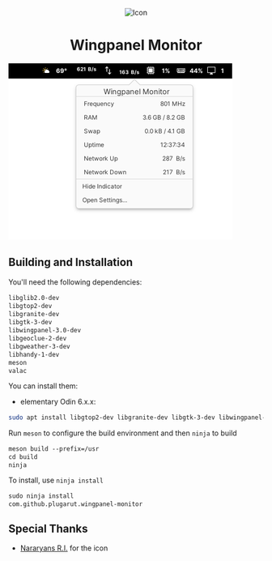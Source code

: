 <p align="center">
  <img src="data/icons/128/com.github.plugarut.wingpanel-monitor.svg" alt="Icon" />
</p>
<h1 align="center">Wingpanel Monitor</h1>

<!-- <p align="center">
  <a href="https://appcenter.elementary.io/com.github.plugarut.wingpanel-monitor"><img src="https://appcenter.elementary.io/badge.svg" alt="Get it on AppCenter" /></a>
</p> -->

![Screenshot](data/screenshot_1.png)


## Building and Installation

You'll need the following dependencies:

```
libglib2.0-dev
libgtop2-dev
libgranite-dev
libgtk-3-dev
libwingpanel-3.0-dev
libgeoclue-2-dev
libgweather-3-dev
libhandy-1-dev 
meson
valac
```

You can install them: 

- elementary Odin 6.x.x:
```bash
sudo apt install libgtop2-dev libgranite-dev libgtk-3-dev libwingpanel-3.0-dev meson valac libgeoclue-2-dev libgweather-3-dev libhandy-1-dev 
```
Run `meson` to configure the build environment and then `ninja` to build

```
meson build --prefix=/usr
cd build
ninja
```

To install, use `ninja install`

```
sudo ninja install
com.github.plugarut.wingpanel-monitor
```

## Special Thanks
 - [Nararyans R.I.](https://github.com/Fatih20) for the icon
